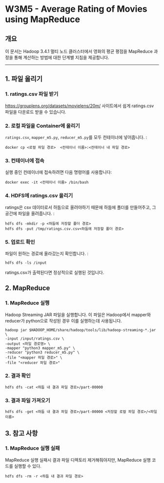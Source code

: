 # W3M5 - Average Rating of Movies using MapReduce

## 개요

이 문서는 Hadoop 3.4.1 멀티 노드 클러스터에서 영화의 평균 평점을 MapReduce 과정을 통해 계산하는 방법에 대한 단계별 지침을 제공합니다.

---

## 1. 파일 올리기

### 1. ratings.csv 파일 받기
https://grouplens.org/datasets/movielens/20m/ 사이트에서 쉽게 ratings.csv 파일을 다운로드 받을 수 있습니다.

### 2. 로컬 파일을 Container에 올리기

`ratings.csv`, `mapper_m5.py`, `reducer_m5.py`를 모두 컨테이너에 넣어줍니다. :

    docker cp <로컬 파일 경로>  <컨테이너 이름>:<컨테이너 내 파일 경로>

### 3. 컨테이너에 접속
실행 중인 컨테이너에 접속하려면 다음 명령어를 사용합니다:

    docker exec -it <컨테이너 이름> /bin/bash

### 4. HDFS에 ratings.csv 올리기

ratings은 csv 데이터로서 하둡으로 올려야하기 때문에 하둡에 폴더를 만들어주고, 그 공간에 파일을 올려줍니다. :

    hdfs dfs -mkdir -p <하둡에 저장할 폴더 경로>
    hdfs dfs -put /tmp/ratings.csv.csv<하둡에 저장할 폴더 경로>

### 5. 업로드 확인
파일이 원하는 경로에 올라갔는지 확인합니다. :

    hdfs dfs -ls /input

ratings.csv가 출력된다면 정상적으로 실행된 것입니다.

## 2. MapReduce

### 1. MapReduce 실행
Hadoop Streaming JAR 파일을 실행합니다. 이 파일은 Hadoop에서 mapper와 reducer가 python으로 작성된 경우 이를 실행하는데 사용됩니다.

    hadoop jar $HADOOP_HOME/share/hadoop/tools/lib/hadoop-streaming-*.jar \
    -input /input/ratings.csv \
    -output <파일 경로명> \
    -mapper "python3 mapper_m5.py" \
    -reducer "python3 reducer_m5.py" \
    -file "<mapper 파일 경로>" \
    -file "<reducer 파일 경로>"

### 2. 결과 확인

    hdfs dfs -cat <하둡 내 결과 파일 경로>/part-00000

### 3. 결과 파일 가져오기

    hdfs dfs -get <하둡 내 결과 파일 경로>/part-00000 <저장할 로컬 파일 경로>/<파일 이름>

## 3. 참고 사항

### 1. MapReduce 실행 실패 
MapReduce 실행 실패시 결과 파일 디렉토리 제거해줘야지만, MapReduce 실행 코드를 실행할 수 있다.

    hdfs dfs -rm -r <하둡 내 결과 파일 경로>